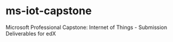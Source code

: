 # ms-iot-capstone
Microsoft Professional Capstone: Internet of Things - Submission Deliverables for edX
